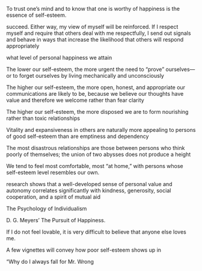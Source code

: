 
To trust one’s mind and to know that one is worthy of happiness is the essence of self-esteem.

succeed. Either way, my view of myself will be reinforced.
If I respect myself and require that others deal with me respectfully, I send out signals and behave in ways that increase the likelihood that others will respond appropriately

what level of personal happiness we attain

The lower our self-esteem, the more urgent the need to “prove” ourselves—or to forget ourselves by living mechanically and unconsciously

The higher our self-esteem, the more open, honest, and appropriate our communications are likely to be, because we believe our thoughts have value and therefore we welcome rather than fear clarity

The higher our self-esteem, the more disposed we are to form nourishing rather than toxic relationships

 Vitality and expansiveness in others are naturally more appealing to persons of good self-esteem than are emptiness and dependency

The most disastrous relationships are those between persons who think poorly of themselves; the union of two abysses does not produce a height

We tend to feel most comfortable, most “at home,” with persons whose self-esteem level resembles our own.

research shows that a well-developed sense of personal value and autonomy correlates significantly with kindness, generosity, social cooperation, and a spirit of mutual aid

The Psychology of Individualism

 D. G. Meyers’ The Pursuit of Happiness.

 If I do not feel lovable, it is very difficult to believe that anyone else loves me.

A few vignettes will convey how poor self-esteem shows up in

“Why do I always fall for Mr. Wrong

